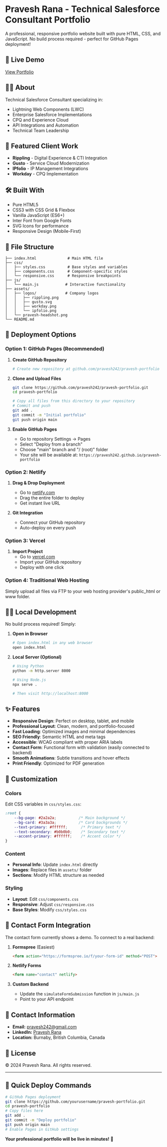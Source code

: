 # Pravesh Rana - Technical Salesforce Consultant Portfolio

A professional, responsive portfolio website built with pure HTML, CSS, and JavaScript. No build process required - perfect for GitHub Pages deployment!

## 🚀 Live Demo
[View Portfolio](https://pravesh242.github.io/pravesh-portfolio)

## 👨‍💻 About
Technical Salesforce Consultant specializing in:
- Lightning Web Components (LWC)
- Enterprise Salesforce Implementations  
- CPQ and Experience Cloud
- API Integrations and Automation
- Technical Team Leadership

## 🏢 Featured Client Work
- **Rippling** - Digital Experience & CTI Integration
- **Gusto** - Service Cloud Modernization
- **IPfolio** - IP Management Integrations  
- **Workday** - CPQ Implementation

## 🛠️ Built With
- Pure HTML5
- CSS3 with CSS Grid & Flexbox
- Vanilla JavaScript (ES6+)
- Inter Font from Google Fonts
- SVG Icons for performance
- Responsive Design (Mobile-First)

## 📁 File Structure
```
├── index.html              # Main HTML file
├── css/
│   ├── styles.css          # Base styles and variables
│   ├── components.css      # Component-specific styles
│   └── responsive.css      # Responsive breakpoints
├── js/
│   └── main.js            # Interactive functionality
├── assets/
│   ├── logos/             # Company logos
│   │   ├── rippling.png
│   │   ├── gusto.svg
│   │   ├── workday.png
│   │   └── ipfolio.png
│   └── pravesh-headshot.png
└── README.md
```

## 🚀 Deployment Options

### Option 1: GitHub Pages (Recommended)

1. **Create GitHub Repository**
   ```bash
   # Create new repository at github.com/pravesh242/pravesh-portfolio
   ```

2. **Clone and Upload Files**
   ```bash
   git clone https://github.com/pravesh242/pravesh-portfolio.git
   cd pravesh-portfolio
   
   # Copy all files from this directory to your repository
   # Commit and push
   git add .
   git commit -m "Initial portfolio"
   git push origin main
   ```

3. **Enable GitHub Pages**
   - Go to repository Settings → Pages
   - Select "Deploy from a branch"
   - Choose "main" branch and "/ (root)" folder
   - Your site will be available at: `https://pravesh242.github.io/pravesh-portfolio`

### Option 2: Netlify

1. **Drag & Drop Deployment**
   - Go to [netlify.com](https://netlify.com)
   - Drag the entire folder to deploy
   - Get instant live URL

2. **Git Integration**
   - Connect your GitHub repository
   - Auto-deploy on every push

### Option 3: Vercel

1. **Import Project**
   - Go to [vercel.com](https://vercel.com)
   - Import your GitHub repository
   - Deploy with one click

### Option 4: Traditional Web Hosting

Simply upload all files via FTP to your web hosting provider's public_html or www folder.

## 🏃‍♂️ Local Development

No build process required! Simply:

1. **Open in Browser**
   ```bash
   # Open index.html in any web browser
   open index.html
   ```

2. **Local Server (Optional)**
   ```bash
   # Using Python
   python -m http.server 8000
   
   # Using Node.js
   npx serve .
   
   # Then visit http://localhost:8000
   ```

## ✨ Features

- **Responsive Design**: Perfect on desktop, tablet, and mobile
- **Professional Layout**: Clean, modern, and portfolio-focused
- **Fast Loading**: Optimized images and minimal dependencies
- **SEO Friendly**: Semantic HTML and meta tags
- **Accessible**: WCAG compliant with proper ARIA labels
- **Contact Form**: Functional form with validation (easily connected to backend)
- **Smooth Animations**: Subtle transitions and hover effects
- **Print Friendly**: Optimized for PDF generation

## 🎨 Customization

### Colors
Edit CSS variables in `css/styles.css`:
```css
:root {
    --bg-page: #2a2a2a;          /* Main background */
    --bg-card: #3a3a3a;          /* Card backgrounds */
    --text-primary: #ffffff;      /* Primary text */
    --text-secondary: #b0b0b0;    /* Secondary text */
    --accent-primary: #ffffff;    /* Accent color */
}
```

### Content
- **Personal Info**: Update `index.html` directly
- **Images**: Replace files in `assets/` folder
- **Sections**: Modify HTML structure as needed

### Styling
- **Layout**: Edit `css/components.css`
- **Responsive**: Adjust `css/responsive.css`
- **Base Styles**: Modify `css/styles.css`

## 🔧 Contact Form Integration

The contact form currently shows a demo. To connect to a real backend:

1. **Formspree** (Easiest)
   ```html
   <form action="https://formspree.io/f/your-form-id" method="POST">
   ```

2. **Netlify Forms**
   ```html
   <form name="contact" netlify>
   ```

3. **Custom Backend**
   - Update the `simulateFormSubmission` function in `js/main.js`
   - Point to your API endpoint

## 📧 Contact Information

- **Email:** pravesh242@gmail.com
- **LinkedIn:** [Pravesh Rana](https://www.linkedin.com/in/pravesh-rana-41aa3318)
- **Location:** Burnaby, British Columbia, Canada

## 📝 License

© 2024 Pravesh Rana. All rights reserved.

---

## 🚀 Quick Deploy Commands

```bash
# GitHub Pages deployment
git clone https://github.com/yourusername/pravesh-portfolio.git
cd pravesh-portfolio
# Copy files here
git add .
git commit -m "Deploy portfolio"
git push origin main
# Enable Pages in GitHub settings
```

**Your professional portfolio will be live in minutes!** 🎉
